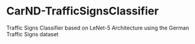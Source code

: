 # CarND-TrafficSignsClassifier
Traffic Signs Classifier based on LeNet-5 Architecture using the German Traffic Signs dataset
